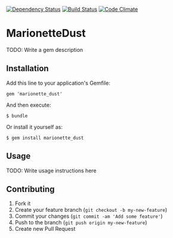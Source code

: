 [![Dependency Status][GM img]][Gemnasium]
[![Build Status][BS img]][Build Status]
[![Code Climate][CC img]][Code Climate]


# MarionetteDust

TODO: Write a gem description

## Installation

Add this line to your application's Gemfile:

    gem 'marionette_dust'

And then execute:

    $ bundle

Or install it yourself as:

    $ gem install marionette_dust

## Usage

TODO: Write usage instructions here

## Contributing

1. Fork it
2. Create your feature branch (`git checkout -b my-new-feature`)
3. Commit your changes (`git commit -am 'Add some feature'`)
4. Push to the branch (`git push origin my-new-feature`)
5. Create new Pull Request

[Build Status]: https://travis-ci.org/RobertoDip/marionette_dust-rails
[Code Climate]: https://codeclimate.com/github/RobertoDip/marionette_dust-rails
[Gemnasium]: https://gemnasium.com/RobertoDip/marionette_dust-rails

[BS img]: https://travis-ci.org/RobertoDip/marionette_dust-rails.png
[CC img]: https://codeclimate.com/github/RobertoDip/marionette_dust-rails.png
[GM img]: https://gemnasium.com/RobertoDip/marionette_dust-rails.png
